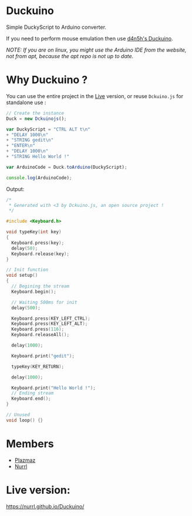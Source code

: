 # Duckuino
Simple DuckyScript to Arduino converter.

If you need to perform mouse emulation then use [d4n5h's Duckuino](https://github.com/d4n5h/Duckuino).

*NOTE: If you are on linux, you might use the Arduino IDE from the website, not from apt, because the apt repo is not up to date.*

# Why Duckuino ?
You can use the entire project in the [Live](https://nurrl.github.io/Duckuino/ "Duckuino Live") version, or reuse <code>Dckuino.js</code> for standalone use :
```javascript
// Create the instance
Duck = new Dckuinojs();

var DuckyScript = "CTRL ALT t\n"
+ "DELAY 1000\n"
+ "STRING gedit\n"
+ "ENTER\n"
+ "DELAY 1000\n"
+ "STRING Hello World !"

var ArduinoCode = Duck.toArduino(DuckyScript);

console.log(ArduinoCode);
```
Output:

```c
/*
 * Generated with <3 by Dckuino.js, an open source project !
 */

#include <Keyboard.h>

void typeKey(int key)
{
  Keyboard.press(key);
  delay(50);
  Keyboard.release(key);
}

// Init function
void setup()
{
  // Begining the stream
  Keyboard.begin();

  // Waiting 500ms for init
  delay(500);

  Keyboard.press(KEY_LEFT_CTRL);
  Keyboard.press(KEY_LEFT_ALT);
  Keyboard.press(116);
  Keyboard.releaseAll();

  delay(1000);

  Keyboard.print("gedit");

  typeKey(KEY_RETURN);

  delay(1000);

  Keyboard.print("Hello World !");
  // Ending stream
  Keyboard.end();
}

// Unused
void loop() {}
```
# Members
  - [Plazmaz](https://github.com/Plazmaz)
  - [Nurrl](https://github.com/Nurrl)

# Live version:
https://nurrl.github.io/Duckuino/

